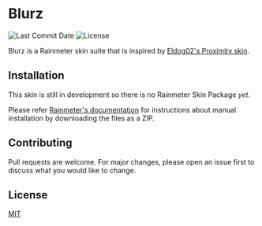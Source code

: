 # Blurz
![Last Commit Date](https://img.shields.io/github/last-commit/fkoulen/blurz)
![License](	https://img.shields.io/github/license/fkoulen/blurz)

Blurz is a Rainmeter skin suite that is inspired by [Eldog02's Proximity skin](https://eldogrm.github.io/skins/proximity.html).

## Installation

This skin is still in development so there is no Rainmeter Skin Package *yet*.

Please refer [Rainmeter's documentation](https://docs.rainmeter.net/manual/installing-skins/) for instructions about manual installation by downloading the files as a ZIP.


## Contributing
Pull requests are welcome. For major changes, please open an issue first to discuss what you would like to change.


## License
[MIT](https://choosealicense.com/licenses/mit/)
